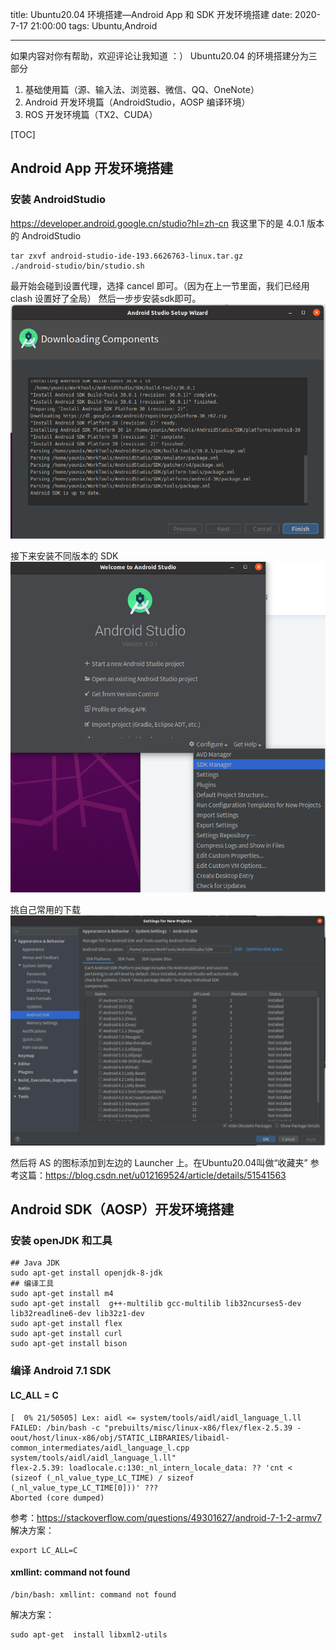 title: Ubuntu20.04 环境搭建—Android App 和 SDK 开发环境搭建
date: 2020-7-17 21:00:00
tags: Ubuntu,Android

---

如果内容对你有帮助，欢迎评论让我知道 ：）
Ubuntu20.04 的环境搭建分为三部分
1. 基础使用篇（源、输入法、浏览器、微信、QQ、OneNote）
2. Android 开发环境篇（AndroidStudio，AOSP 编译环境）
3. ROS 开发环境篇（TX2、CUDA）


[TOC]

## Android App 开发环境搭建
### 安装 AndroidStudio
https://developer.android.google.cn/studio?hl=zh-cn
我这里下的是 4.0.1 版本的 AndroidStudio
```
tar zxvf android-studio-ide-193.6626763-linux.tar.gz
./android-studio/bin/studio.sh
```
最开始会碰到设置代理，选择 cancel 即可。（因为在上一节里面，我们已经用 clash 设置好了全局）
然后一步步安装sdk即可。
![AndroidStudio Done](./images/1594995764218.png)

接下来安装不同版本的 SDK
![SDK-Manager1](./images/1594998795263.png)

挑自己常用的下载
![SDK-Manager2](./images/1594998833628.png)


然后将 AS 的图标添加到左边的 Launcher 上。在Ubuntu20.04叫做“收藏夹”
参考这篇：https://blog.csdn.net/u012169524/article/details/51541563


## Android SDK（AOSP）开发环境搭建
### 安装 openJDK 和工具
```
## Java JDK
sudo apt-get install openjdk-8-jdk
## 编译工具
sudo apt-get install m4
sudo apt-get install  g++-multilib gcc-multilib lib32ncurses5-dev lib32readline6-dev lib32z1-dev
sudo apt-get install flex
sudo apt-get install curl
sudo apt-get install bison
```

### 编译 Android 7.1 SDK
#### LC_ALL = C
```
[  0% 21/50505] Lex: aidl <= system/tools/aidl/aidl_language_l.ll
FAILED: /bin/bash -c "prebuilts/misc/linux-x86/flex/flex-2.5.39 -oout/host/linux-x86/obj/STATIC_LIBRARIES/libaidl-common_intermediates/aidl_language_l.cpp system/tools/aidl/aidl_language_l.ll"
flex-2.5.39: loadlocale.c:130:_nl_intern_locale_data: ?? 'cnt < (sizeof (_nl_value_type_LC_TIME) / sizeof (_nl_value_type_LC_TIME[0]))' ???
Aborted (core dumped)
```
参考：https://stackoverflow.com/questions/49301627/android-7-1-2-armv7
解决方案：
```
export LC_ALL=C
```

#### xmllint: command not found
```
/bin/bash: xmllint: command not found
```
解决方案：
```
sudo apt-get  install libxml2-utils
```